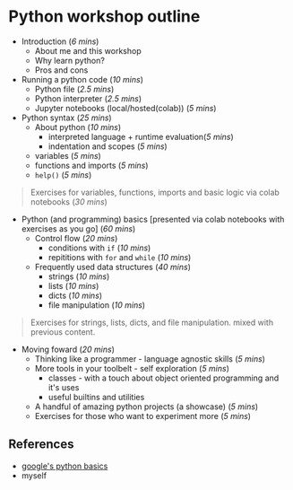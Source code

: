 # Python workshop outline

- Introduction (_6 mins_)
  - About me and this workshop
  - Why learn python?
  - Pros and cons
- Running a python code (_10 mins_)
  - Python file (_2.5 mins_)
  - Python interpreter (_2.5 mins_)
  - Jupyter notebooks (local/hosted(colab)) (_5 mins_)
- Python syntax (_25 mins_)
  - About python (_10 mins_)
    - interpreted language + runtime evaluation(_5 mins_)
    - indentation and scopes (_5 mins_)
  - variables (_5 mins_)
  - functions and imports (_5 mins_)
  - `help()` (_5 mins_)

> Exercises for variables, functions, imports and basic logic via colab notebooks (_30 mins_)

- Python (and programming) basics [presented via colab notebooks with exercises as you go] (_60 mins_)
  - Control flow (_20 mins_)
    - conditions with `if` (_10 mins_)
    - repititions with `for` and `while` (_10 mins_)
  - Frequently used data structures (_40 mins_)
    - strings (_10 mins_)
    - lists (_10 mins_)
    - dicts (_10 mins_)
    - file manipulation (_10 mins_)

> Exercises for strings, lists, dicts, and file manipulation. mixed with previous content.

- Moving foward (_20 mins_)
  - Thinking like a programmer - language agnostic skills (_5 mins_)
  - More tools in your toolbelt - self exploration (_5 mins_)
    - classes - with a touch about object oriented programming and it's uses
    - useful builtins and utilities
  - A handful of amazing python projects (a showcase) (_5 mins_)
  - Exercises for those who want to experiment more (_5 mins_)

## References

- [google's python basics](https://developers.google.com/edu/python)
- myself
